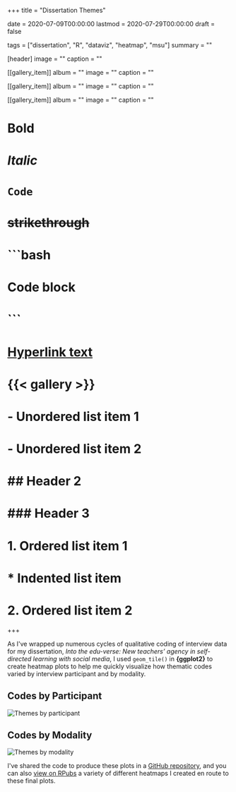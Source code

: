 +++
title = "Dissertation Themes"

date = 2020-07-09T00:00:00
lastmod = 2020-07-29T00:00:00
draft = false

tags = ["dissertation", "R", "dataviz", "heatmap", "msu"]
summary = ""

[header]
image = ""
caption = ""

[[gallery_item]]
album = ""
image = ""
caption = ""

[[gallery_item]]
album = ""
image = ""
caption = ""

[[gallery_item]]
album = ""
image = ""
caption = ""

# **Bold**
# *Italic*
# `Code`
# ~~strikethrough~~

# ```bash
# Code block
# ```
        
# [Hyperlink text](https://themes.gohugo.io/theme/academic/)
# {{< gallery >}}

# - Unordered list item 1
# - Unordered list item 2

# ## Header 2
# ### Header 3

# 1. Ordered list item 1
#    * Indented list item
# 2. Ordered list item 2

+++

As I've wrapped up numerous cycles of qualitative coding of interview data for my dissertation, *Into the edu-verse: New teachers’ agency in self-directed learning with social media*, I used `geom_tile()` in **{ggplot2}** to create heatmap plots to help me quickly visualize how thematic codes varied by interview participant and by modality.

## Codes by Participant

![Themes by participant](/img/dissertation-themes-heatmap-sorted2.png)

## Codes by Modality

![Themes by modality](/img/dissertation-modalities-heatmap-sorted2.png)

I've shared the code to produce these plots in a [GitHub repository](https://github.com/bretsw/dissertation-themes), and you can also [view on RPubs](https://rpubs.com/bretsw/dissertation-themes) a variety of different heatmaps I created en route to these final plots.
